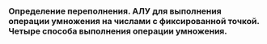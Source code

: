 ### Определение переполнения. АЛУ для выполнения операции умножения на числами с фиксированной точкой. Четыре способа выполнения операции умножения.